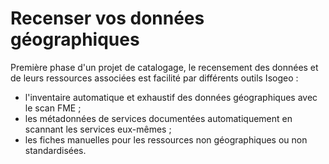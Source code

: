 # Recenser vos données géographiques

Première phase d&apos;un projet de catalogage, le recensement des données et de leurs ressources associées est facilité par différents outils Isogeo :

* l&apos;inventaire automatique et exhaustif des données géographiques avec le scan FME ;
* les métadonnées de services documentées automatiquement en scannant les services eux-mêmes ;
* les fiches manuelles pour les ressources non géographiques ou non standardisées.
